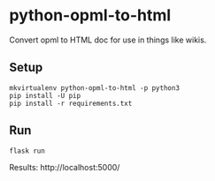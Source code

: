 # python-opml-to-html

Convert opml to HTML doc for use in things like wikis.

## Setup

```
mkvirtualenv python-opml-to-html -p python3
pip install -U pip
pip install -r requirements.txt
```

## Run

```
flask run
```

Results: http://localhost:5000/
